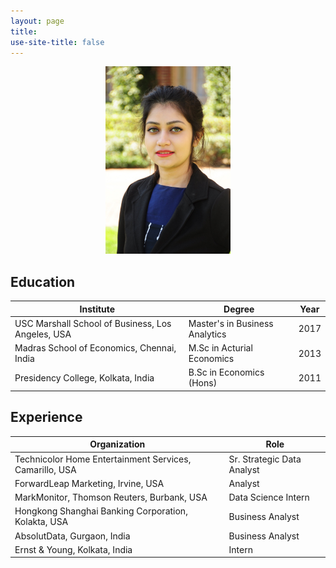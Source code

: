```yaml
---
layout: page
title: 
use-site-title: false
---
```

<center>
<figure>
  <img src="img/rini-pic.JPG"  width="200" height="300">
</figure>
</center>

<a name="Education">Education</a>
----------

|Institute| Degree| Year|
|---------|-------|-----|
|USC Marshall  School  of  Business, Los Angeles, USA| Master's in Business Analytics| 2017|
|Madras  School  of  Economics,  Chennai,  India| M.Sc in Acturial Economics| 2013|
|Presidency  College,  Kolkata,  India| B.Sc in Economics (Hons)|2011|



<a name="Experience">Experience</a>
-----------------------------------

|Organization| Role|
|------------|------------------|
|Technicolor  Home  Entertainment  Services, Camarillo,  USA | Sr.  Strategic Data Analyst|
|ForwardLeap  Marketing, Irvine, USA | Analyst|
|MarkMonitor,  Thomson  Reuters, Burbank, USA | Data Science Intern|
|Hongkong  Shanghai  Banking  Corporation, Kolakta, USA| Business Analyst|
|AbsolutData, Gurgaon, India| Business Analyst|
|Ernst &  Young, Kolkata, India| Intern|



